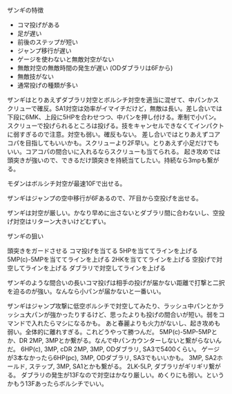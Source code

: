 ザンギの特徴

- コマ投げがある
- 足が遅い
- 前後のステップが短い
- ジャンプ移行が遅い
- ゲージを使わないと無敵対空がない
- 無敵対空の無敵時間の発生が遅い (ODダブラリは6Fから)
- 無敵技がない
- 通常投げの種類が多い

ザンギはとりあえずダブラリ対空とボルシチ対空を適当に混ぜて、中パンかスクリューで確反。SA1対空は効率がイマイチだけど，無敵は長い。差し合いでは下段に6MK、上段に5HPを合わせつつ、中パンを押し付ける。牽制で小パン。スクリューで投げられるところは投げる。技をキャンセルできなくてインパクトに弱すぎるので注意。対空も弱い。確反もない。
差し合いではとりあえずコアコパを目指してもいいかも。スクリューより2F早い。とりあえず小足だけでもいい。コアコパの間合いに入れるならスクリューも当てられる。
起き攻めでは頭突きが強いので、できるだけ頭突きを持続当てしたい。持続なら3mpも繋がる。

モダンはボルシチ対空が最速10Fで出せる。

ザンギはジャンプの空中移行が6Fあるので、7F目から空投げを出せる。

ザンギは対空が厳しい。かなり早めに出さないとダブラリ間に合わないし、空投げ対空はリターン大きいけどむずい。

ザンギの狙い

頭突きをガードさせる
コマ投げを当てる
5HPを当ててラインを上げる
5MP(c)-5MPを当ててラインを上げる
2HKを当ててラインを上げる
空投げで対空してラインを上げる
ダブラリで対空してラインを上げる

ザンギのような間合いの長いコマ投げは相手の投げが届かない距離で打撃と二択を迫るのが強い。なんなら小パンが届かないと一番いい。

ザンギはジャンプ攻撃に低空ボルシチで対空してみたり、ラッシュ中パンとかラッシュ大パンが強かったりするけど、思ったよりも投げの間合いが短い。弱をコマンドで入れたらマシになるかも。
あと春麗よりも火力がないし、起き攻めも弱い。全体的に離れすぎる。これどうやって勝つんだ。
5MP(c)-5MP-5MPとか、DR 2MP, 3MPとか繋がる。なんで中パンカウンターしないと繋がらないんだ。
6HP(c), 3MP, cDR 2MP, 3MP, ODダブラリ, SA3で5400くらい。
ゲージが3本なかったら6HP(pc), 3MP, ODダブラリ, SA3でもいいかも。
3MP, SA2ホールド, ステップ, 3MP, SA1とかも繋がる。
2LK-5LP, ダブラリがギリギリ繋がる。
ダブラリの発生が13Fなので対空はかなり厳しい。めくりにも弱い。というかもう13Fあったらボルシチでいい。
